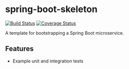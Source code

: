 spring-boot-skeleton
====

[![Build Status](https://travis-ci.org/rieske/spring-boot-skeleton.png?branch=master)](https://travis-ci.org/rieske/spring-boot-skeleton) [![Coverage Status](https://coveralls.io/repos/rieske/spring-boot-skeleton/badge.svg?branch=master)](https://coveralls.io/r/rieske/spring-boot-skeleton?branch=master)

A template for bootstrapping a Spring Boot microservice.

Features
----
- Example unit and integration tests
